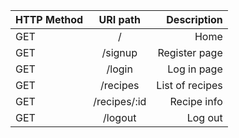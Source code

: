 

| HTTP Method   | URI path      | Description   |
| ------------- |:-------------:|   -----:      |
| GET           | /             | Home          |
| GET           | /signup       |Register page  |
| GET           | /login        |Log in page    |
| GET           | /recipes      |List of recipes|
| GET           | /recipes/:id  |Recipe info    |
| GET           | /logout       |Log out        |


